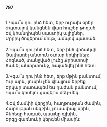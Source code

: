 **797**

\
1.Կգա՞ս դու ինձ հետ, երբ ուրախ օրեր\
Ժպտալով կանցնեն վառ հուշեր թողած\
Եվ կհանդիպեն սաստիկ ալիքներ,\
Մրրիկ ծովերում մութ, ամպով պատած:\
\
2.Կգա՞ս դու ինձ հետ, երբ ինձ վիճակվի\
Թափառել անտուն օտար երկիրներ:\
Հոգնած, տանջված լուծը Քրիստոսի\
Տանել անտրտունջ, հալածվել ինձ հետ:\
\
3.Կգա՞ս դու ինձ հետ, երբ մթին բանտում,\
Ուր արև, լուսին չեն փայլում երբեք\
Երկար տառապեմ ես դաժան բանտում,\
Կգա՞ս կիսելու ցավերս մեկ-մեկ:\
\
4.Եվ ճամփի վերջին, հաղթության ժամին,\
Հարության սկզբին, լուսափայլ օրին,\
Բեհեզը հագած, պսակը գլխին,\
Երգը գառնուկի կերգեն միասին:
